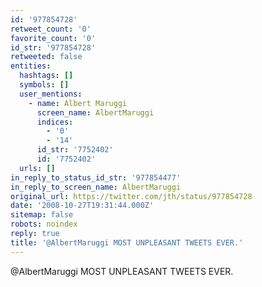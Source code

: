 ```yaml
---
id: '977854728'
retweet_count: '0'
favorite_count: '0'
id_str: '977854728'
retweeted: false
entities:
  hashtags: []
  symbols: []
  user_mentions:
    - name: Albert Maruggi
      screen_name: AlbertMaruggi
      indices:
        - '0'
        - '14'
      id_str: '7752402'
      id: '7752402'
  urls: []
in_reply_to_status_id_str: '977854477'
in_reply_to_screen_name: AlbertMaruggi
original_url: https://twitter.com/jth/status/977854728
date: '2008-10-27T19:31:44.000Z'
sitemap: false
robots: noindex
reply: true
title: '@AlbertMaruggi MOST UNPLEASANT TWEETS EVER.'
---
```


@AlbertMaruggi MOST UNPLEASANT TWEETS EVER.